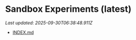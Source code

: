 # Sandbox Experiments (latest)

_Last updated: 2025-09-30T06:38:48.911Z_

- [INDEX.md](EXPERIMENTS/INDEX.md)
